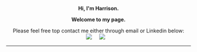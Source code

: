 <div align="center"> 
  
**Hi, I'm Harrison.** 

</div>
<div align="center"> 

**Welcome to my page.** 

</div>

<p align="center">
Please feel free top contact me either through email or Linkedin below: <br>
<a href="mailto:hwryan12@gmail.com?subject=Message%20From%20my%20Github"><img src="https://img.shields.io/badge/gmail-%23D14836.svg?&style=for-the-badge&logo=gmail&logoColor=white" /></a>&nbsp;&nbsp;&nbsp;&nbsp;
<a target="_blank"href="https://www.linkedin.com/in/harrison-ryan-2b987725a/"><img src="https://img.shields.io/badge/linkedin-%230077B5.svg?&style=for-the-badge&logo=linkedin&logoColor=white" /></a>&nbsp;&nbsp;&nbsp;&nbsp;
</p>
<!-- <hr> -->
<!-- <p align="center">
  <img width="300" height="165" src="https://github-readme-stats.vercel.app/api/top-langs/?username=hwryan12&theme=onedark&layout=compact" alt="Top Languages" />
  <img width="400" height="165" src="https://github-readme-stats.vercel.app/api?username=hwryan12&show_icons=true&theme=onedark" alt="GitHub Stats" /> -->
<!--   <img width="490" height="165" src="https://github-profile-summary-cards.vercel.app/api/cards/profile-details?username=hwryan12&theme=onedark"> -->
<!-- <img width="400" height="165" src="https://github-readme-streak-stats.herokuapp.com/?user=hwryan12&theme=onedark"> -->
<!-- </p>
<hr>
<p align="center">
<img src="https://img.shields.io/badge/Ruby-CC342D?style=for-the-badge&logo=ruby&logoColor=white"/>
<img src="https://img.shields.io/badge/Ruby_on_Rails-CC0000?style=for-the-badge&logo=ruby-on-rails&logoColor=white" />
<img src="https://img.shields.io/badge/JavaScript-F7DF1E?style=for-the-badge&logo=javascript&logoColor=black"> -->
<!-- <img src="https://img.shields.io/badge/React-61DAFB?style=for-the-badge&logo=react&logoColor=black"> 
<img src="https://img.shields.io/badge/Python-2173AF?style=for-the-badge&logo=python&logoColor=FFEB7B">
<img src="https://img.shields.io/badge/Django-002408?style=for-the-badge&logo=django&logoColor=FFFFFF"> -->

</p>
<p align="center">
<!-- <img src="https://img.shields.io/badge/Docker-2496ED.svg?style=for-the-badge&logo=Docker&logoColor=white"> -->
<!-- <img src="https://img.shields.io/badge/AWS-232F3E?style=for-the-badge&logo=amazon-aws&logoColor=white"> -->
</p>
<hr/>
